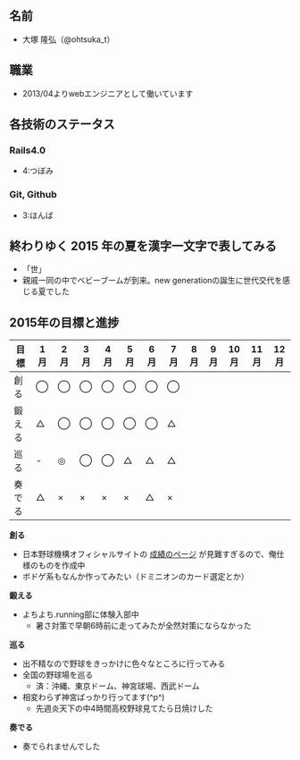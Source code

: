 ## 名前

* 大塚 隆弘（@ohtsuka\_t）

## 職業

* 2013/04よりwebエンジニアとして働いています

## 各技術のステータス

### Rails4.0

* 4:つぼみ

### Git, Github

* 3:ほんば

## 終わりゆく 2015 年の夏を漢字一文字で表してみる
* 「世」
* 親戚一同の中でベビーブームが到来。new generationの誕生に世代交代を感じる夏でした

## 2015年の目標と進捗

| 目標   | 1月 | 2月 | 3月 | 4月 | 5月 | 6月 | 7月 | 8月 | 9月 | 10月 | 11月 | 12月 |
|--------|-----|-----|-----|-----|-----|-----|-----|-----|-----|------|------|------|
| 創る   | ◯   | ◯   | ◯   | ◯   | ◯   | ◯   | ◯   |     |     |      |      |      |
| 鍛える | △   | ◯   | ◯   | ◯   | ◯   | ◯   | △   |     |     |      |      |      |
| 巡る   | -   | ◎   | ◯   | ◯   | △   | △   | △   |     |     |      |      |      |
| 奏でる | △   | ×   | ×   | ×   | ×   | △   | ×   |     |     |      |      |      |

**創る**

* 日本野球機構オフィシャルサイトの [成績のページ](http://bis.npb.or.jp/2015/stats/idb1_d.html) が見難すぎるので、俺仕様のものを作成中
* ボドゲ系もなんか作ってみたい（ドミニオンのカード選定とか）

**鍛える**

* よちよち.running部に体験入部中
    * 暑さ対策で早朝6時前に走ってみたが全然対策にならなかった

**巡る**

* 出不精なので野球をきっかけに色々なところに行ってみる
* 全国の野球場を巡る
    * 済：沖縄、東京ドーム、神宮球場、西武ドーム
* 相変わらず神宮ばっかり行ってます(^p^)
    * 先週炎天下の中4時間高校野球見てたら日焼けした

**奏でる**

* 奏でられませんでした
